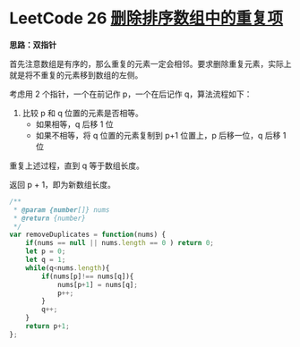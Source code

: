 
# LeetCode 26 [删除排序数组中的重复项](https://leetcode-cn.com/problems/remove-duplicates-from-sorted-array/)

**思路：双指针**

首先注意数组是有序的，那么重复的元素一定会相邻。要求删除重复元素，实际上就是将不重复的元素移到数组的左侧。

考虑用 2 个指针，一个在前记作 p，一个在后记作 q，算法流程如下：

1. 比较 p 和 q 位置的元素是否相等。
   * 如果相等，q 后移 1 位
   * 如果不相等，将 q 位置的元素复制到 p+1 位置上，p 后移一位，q 后移 1 位

重复上述过程，直到 q 等于数组长度。 

返回 p + 1，即为新数组长度。

```js
/**
 * @param {number[]} nums
 * @return {number}
 */
var removeDuplicates = function(nums) {
    if(nums == null || nums.length == 0 ) return 0;
    let p = 0;
    let q = 1;
    while(q<nums.length){
        if(nums[p]!== nums[q]){
            nums[p+1] = nums[q];
            p++;
        }
        q++;
    }
    return p+1;
};
```

### 